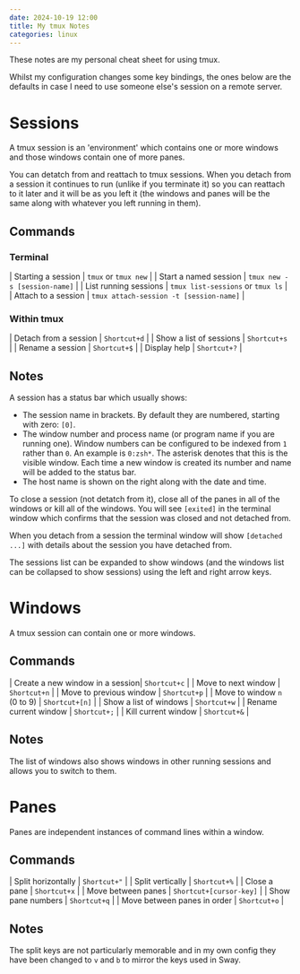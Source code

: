 ```yaml
---
date: 2024-10-19 12:00
title: My tmux Notes
categories: linux
---
```


These notes are my personal cheat sheet for using tmux.

Whilst my configuration changes some key bindings, the ones below are the defaults in case I need to use someone else's session on a remote server.

# Sessions

A tmux session is an 'environment' which contains one or more windows and those windows contain one of more panes.

You can detatch from and reattach to tmux sessions. When you detach from a session it continues to run (unlike if you terminate it) so you can reattach to it later and it will be as you left it (the windows and panes will be the same along with whatever you left running in them).

## Commands

### Terminal

| Starting a session | `tmux` or `tmux new` |
| Start a named session | `tmux new -s [session-name]` |
| List running sessions | `tmux list-sessions` or `tmux ls` |
| Attach to a session | `tmux attach-session -t [session-name]` |

### Within tmux

| Detach from a session | `Shortcut+d` |
| Show a list of sessions | `Shortcut+s` |
| Rename a session | `Shortcut+$` |
| Display help | `Shortcut+?` |

## Notes

A session has a status bar which usually shows:

* The session name in brackets. By default they are numbered, starting with zero: `[0]`. 
* The window number and process name (or program name if you are running one). Window numbers can be configured to be indexed from `1` rather than `0`. An example is `0:zsh*`. The asterisk denotes that this is the visible window. Each time a new window is created its number and name will be added to the status bar.
* The host name is shown on the right along with the date and time.

To close a session (not detatch from it), close all of the panes in all of the windows or kill all of the windows. You will see `[exited]` in the terminal window which confirms that the session was closed and not detached from.

When you detach from a session the terminal window will show `[detached ...]` with details about the session you have detached from.

The sessions list can be expanded to show windows (and the windows list can be collapsed to show sessions) using the left and right arrow keys.

# Windows

A tmux session can contain one or more windows.

## Commands

| Create a new window in a session| `Shortcut+c` |
| Move to next window | `Shortcut+n` |
| Move to previous window | `Shortcut+p` |
| Move to window `n` (0 to 9) | `Shortcut+[n]` |
| Show a list of windows | `Shortcut+w` |
| Rename current window | `Shortcut+;` |
| Kill current window | `Shortcut+&` |

## Notes

The list of windows also shows windows in other running sessions and allows you to switch to them.

# Panes

Panes are independent instances of command lines within a window.

## Commands

| Split horizontally | `Shortcut+"` |
| Split vertically | `Shortcut+%` |
| Close a pane | `Shortcut+x` |
| Move between panes | `Shortcut+[cursor-key]` |
| Show pane numbers | `Shortcut+q` |
| Move between panes in order | `Shortcut+o` |

## Notes

The split keys are not particularly memorable and in my own config they have been changed to `v` and `b` to mirror the keys used in Sway.

